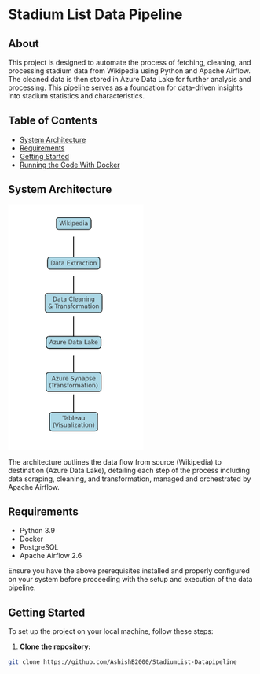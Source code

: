 # Stadium List Data Pipeline

## About
This project is designed to automate the process of fetching, cleaning, and processing stadium data from Wikipedia using Python and Apache Airflow. The cleaned data is then stored in Azure Data Lake for further analysis and processing. This pipeline serves as a foundation for data-driven insights into stadium statistics and characteristics.

## Table of Contents
- [System Architecture](#system-architecture)
- [Requirements](#requirements)
- [Getting Started](#getting-started)
- [Running the Code With Docker](#running-the-code-with-docker)

## System Architecture
![System Architecture](Screenshot%202024-02-27%20101739.png)

The architecture outlines the data flow from source (Wikipedia) to destination (Azure Data Lake), detailing each step of the process including data scraping, cleaning, and transformation, managed and orchestrated by Apache Airflow.

## Requirements
- Python 3.9
- Docker
- PostgreSQL
- Apache Airflow 2.6

Ensure you have the above prerequisites installed and properly configured on your system before proceeding with the setup and execution of the data pipeline.

## Getting Started
To set up the project on your local machine, follow these steps:

1. **Clone the repository:**
```bash
git clone https://github.com/AshishB2000/StadiumList-Datapipeline
